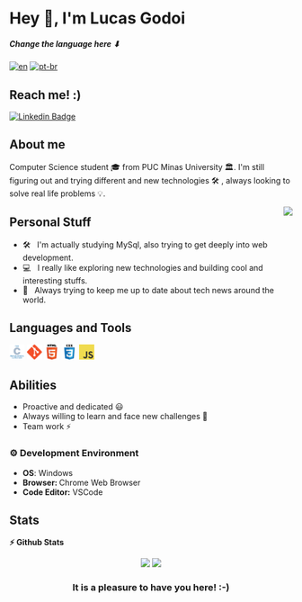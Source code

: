 # Hey 👋, I'm Lucas Godoi

##### Change the language here ⬇
[![en](https://img.shields.io/badge/lang-en-red.svg)](https://github.com/Lucas-Godoi/Lucas-Godoi/blob/main/README.md)
[![pt-br](https://img.shields.io/badge/lang-pt--br-green.svg)](https://github.com/Lucas-Godoi/Lucas-Godoi/blob/main/README.pt-br.md)


## Reach me! :)
[![Linkedin Badge](https://img.shields.io/badge/-LinkedIn-0e76a8?style=flat-square&logo=Linkedin&logoColor=white)](https://www.linkedin.com/in/godoi-lucas/)

## About me
Computer Science student 🎓 from PUC Minas University 🏛. I'm still figuring out and trying different and new technologies 🛠 , always looking to solve real life problems 💡.


<img align="right" height="200" src="https://github.com/Lucas-Godoi/Lucas-Godoi/blob/main/computer_cat.gif"/>



## Personal Stuff
- 🛠 &nbsp; I'm actually studying MySql, also trying to get deeply into web development.
- 💻 &nbsp; I really like exploring new technologies and building cool and interesting stuffs.
- 📰 &nbsp; Always trying to keep me up to date about tech news around the world.

## Languages and Tools

<code><img height="27" src="https://raw.githubusercontent.com/github/explore/80688e429a7d4ef2fca1e82350fe8e3517d3494d/topics/c/c.png" alt="c"></code>
<code><img height="27" src="https://raw.githubusercontent.com/devicons/devicon/master/icons/git/git-original.svg" alt="git"></code>
<code><img height="27" src="https://raw.githubusercontent.com/github/explore/80688e429a7d4ef2fca1e82350fe8e3517d3494d/topics/html/html.png" alt="html"></code>
<code><img height="27" src="https://raw.githubusercontent.com/github/explore/80688e429a7d4ef2fca1e82350fe8e3517d3494d/topics/css/css.png" alt="css"></code>
<code><img height="27" src="https://raw.githubusercontent.com/github/explore/80688e429a7d4ef2fca1e82350fe8e3517d3494d/topics/javascript/javascript.png" alt="javascript"></code>

## Abilities
- Proactive and dedicated 😃
- Always willing to learn and face new challenges 🚀
- Team work ⚡

### ⚙️ Development Environment
 - <b>OS</b>: Windows
 - <b>Browser: </b> Chrome Web Browser
 - <b>Code Editor:</b> VSCode 	   

## Stats

  <b>⚡ Github Stats</b>
<p align="center">
<img height="180em" src="https://github-readme-stats.vercel.app/api?username=Lucas-Godoi&show_icons=true&hide_border=true&&count_private=true&include_all_commits=true" />
<img height="180em" src="https://github-readme-stats.vercel.app/api/top-langs/?username=Lucas-Godoi&exclude_repo=KNN-Image-Classification&show_icons=true&hide_border=true&layout=compact&langs_count=8"/>
</p>

<h3 align="center"> It is a pleasure to have you here!  :-) </h3>
